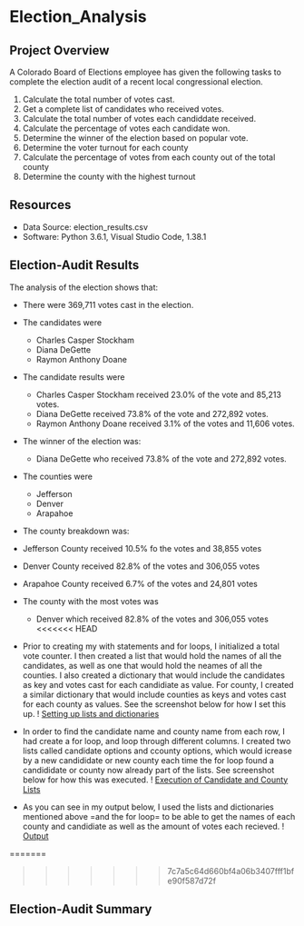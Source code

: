 # Election_Analysis

## Project Overview
A Colorado Board of Elections employee has given the following tasks to complete the election audit of a recent local congressional election.

1. Calculate the total number of votes cast.
2. Get a complete list of candidates who received votes.
3. Calculate the total number of votes each candiddate received.
4. Calculate the percentage of votes each candidate won.
5. Determine the winner of the election based on popular vote.
6. Determine the voter turnout for each county
7. Calculate the percentage of votes from each county out of the total county
8. Determine the county with the highest turnout

## Resources
- Data Source: election_results.csv
- Software: Python 3.6.1, Visual Studio Code, 1.38.1

## Election-Audit Results
The analysis of the election shows that:
- There were 369,711 votes cast in the election.
- The candidates were
  - Charles Casper Stockham
  - Diana DeGette
  - Raymon Anthony Doane
- The candidate results were
  - Charles Casper Stockham received 23.0% of the vote and 85,213 votes.
  - Diana DeGette received 73.8% of the vote and 272,892 votes. 
  - Raymon Anthony Doane received 3.1% of the votes and 11,606 votes.
- The winner of the election was:
  - Diana DeGette who received 73.8% of the vote and 272,892 votes.
- The counties were
  - Jefferson
  - Denver
  - Arapahoe
-  The county breakdown was:
  - Jefferson County received 10.5% fo the votes and 38,855 votes
  - Denver County received 82.8% of the votes and 306,055 votes
  - Arapahoe County received 6.7% of the votes and 24,801 votes
- The county with the most votes was
  - Denver which received 82.8% of the votes and 306,055 votes  
<<<<<<< HEAD

- Prior to creating my with statements and for loops, I initialized a total vote counter. I then created a list that would hold the names of all the candidates, as well as one that would hold the neames of all the counties. I also created a dictionary that would include the candidates as key and votes cast for each candidiate as value. For county, I created a similar dictionary that would include counties as keys and votes cast for each county as values. See the screenshot below for how I set this up.
! [Setting up lists and dictionaries](Resources/County_and_Candidate_Lists_and_Dictionaries.png)

- In order to find the candidate name and county name from each row, I had create a for loop, and loop through different columns. I created two lists called candidate options and ccounty options, which would icrease by a new candididate or new county each time the for loop found a candididate or county now already part of the lists. See screenshot below for how this was executed.
! [Execution of Candidate and County Lists](Resources/Candidate%20and%20County.png)

- As you can see in my output below, I used the lists and dictionaries mentioned above =and the for loop= to be able to get the names of each county and candidiate as well as the amount of votes each recieved. 
! [Output](Resources/Output.png)

=======
>>>>>>> 7c7a5c64d660bf4a06b3407fff1bfe90f587d72f
  
## Election-Audit Summary
  
